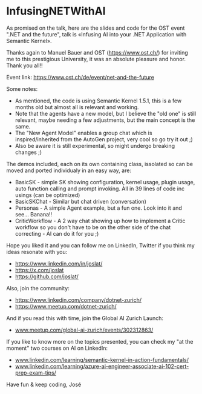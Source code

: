 # InfusingNETWithAI
As promised on the talk, here are the slides and code for the OST event ".NET and the future", talk is «Infusing AI into your .NET Application with Semantic Kernel».

Thanks again to Manuel Bauer and OST (https://www.ost.ch/) for inviting me to this prestigious University, it was an absolute pleasure and honor. Thank you all!!

Event link:
https://www.ost.ch/de/event/net-and-the-future

Some notes:
- As mentioned, the code is using Semantic Kernel 1.5.1, this is a few months old but almost all is relevant and working.
- Note that the agents have a new model, but I believe the "old one" is still relevant, maybe needing a few adjustments, but the main concept is the same.
- The "New Agent Model" enables a group chat which is inspired/inherited from the AutoGen project, very cool so go try it out ;)
- Also be aware it is still experimental, so might undergo breaking changes ;)

The demos included, each on its own containing class, issolated so can be moved and ported individualy in an easy way, are:
- BasicSK - simple SK showing configuration, kernel usage, plugin usage, auto function calling and prompt invoking. All in 39 lines of code inc usings (can be optimized)
- BasicSKChat - Similar but chat driven (conversation)
- Personas - A simple Agent example, but a fun one. Look into it and see... Banana!!
- CriticWorkflow - A 2 way chat showing up how to implement a Critic workflow so you don't have to be on the other side of the chat correcting - AI can do it for you ;)

Hope you liked it and you can follow me on LinkedIn, Twitter if you think my ideas resonate with you:
- https://www.linkedin.com/in/joslat/
- https://x.com/joslat
- https://github.com/joslat/


Also, join the community: 
- https://www.linkedin.com/company/dotnet-zurich/
- https://www.meetup.com/dotnet-zurich/

And if you read this with time, join the Global AI Zurich Launch:
- www.meetup.com/global-ai-zurich/events/302312863/

If you like to know more on the topics presented, you can check my "at the moment" two courses on AI on LinkedIn:
- www.linkedin.com/learning/semantic-kernel-in-action-fundamentals/
- www.linkedin.com/learning/azure-ai-engineer-associate-ai-102-cert-prep-exam-tips/


Have fun & keep coding,
José

